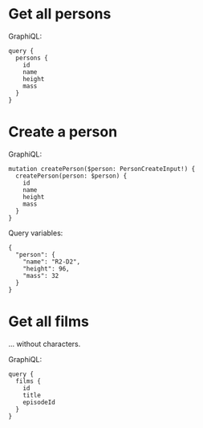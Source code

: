# Get all persons

GraphiQL:

```
query {
  persons {
    id
    name
    height
    mass
  }
}
```

# Create a person

GraphiQL:

```
mutation createPerson($person: PersonCreateInput!) {
  createPerson(person: $person) {
    id
    name
    height
    mass
  }
}   
```

Query variables:

```
{
  "person": {
    "name": "R2-D2",
    "height": 96,
    "mass": 32
  }
}
```

# Get all films

... without characters.

GraphiQL:

```
query {
  films {
    id
    title
    episodeId
  }
}
```
